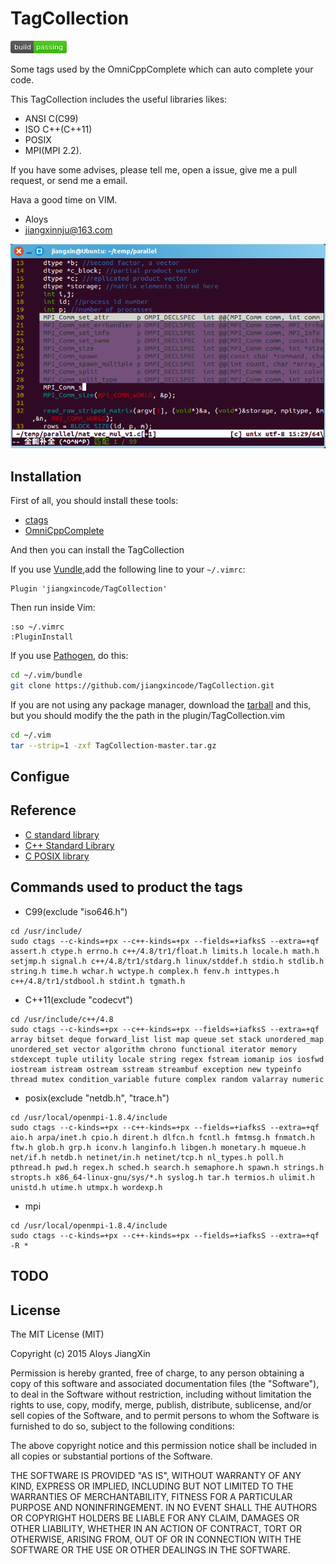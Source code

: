 # TagCollection

![image](https://github.com/jiangxincode/TagCollection/raw/master/screenshots/status.png)

Some tags used by the OmniCppComplete which can auto complete your code.

This TagCollection includes the useful libraries likes:

+ ANSI C(C99)
+ ISO C++(C++11)
+ POSIX
+ MPI(MPI 2.2).

If you have some advises, please tell me, open a issue, give me a pull request, or send me a email. 

Hava a good time on VIM.

+ Aloys
+ jiangxinnju@163.com
 
![image](https://github.com/jiangxincode/TagCollection/raw/master/screenshots/mpi_autocomplete.png)


## Installation

First of all, you should install these tools:

+ [ctags](http://ctags.sourceforge.net/)
+ [OmniCppComplete](http://www.vim.org/scripts/script.php?script_id=1520)

And then you can install the TagCollection

If you use [Vundle](https://github.com/gmarik/vundle),add the following line to your `~/.vimrc`:

```vim
Plugin 'jiangxincode/TagCollection'
```
Then run inside Vim:

```vim
:so ~/.vimrc
:PluginInstall
```

If you use [Pathogen](https://github.com/tpope/vim-pathogen), do this:

```sh
cd ~/.vim/bundle
git clone https://github.com/jiangxincode/TagCollection.git
```

If you are not using any package manager, download the [tarball](https://github.com/jiangxincode/TagCollection/archive/master.tar.gz) and this, but you should modify the the path in the plugin/TagCollection.vim

```sh
cd ~/.vim
tar --strip=1 -zxf TagCollection-master.tar.gz
```

## Configue


## Reference

+ [C standard library](http://en.wikipedia.org/wiki/C_standard_library)
+ [C++ Standard Library](http://en.wikipedia.org/wiki/C%2B%2B_Standard_Library)
+ [C POSIX library](http://en.wikipedia.org/wiki/C_POSIX_library)

## Commands used to product the tags

+ C99(exclude "iso646.h")

```
cd /usr/include/
sudo ctags --c-kinds=+px --c++-kinds=+px --fields=+iafksS --extra=+qf assert.h ctype.h errno.h c++/4.8/tr1/float.h limits.h locale.h math.h setjmp.h signal.h c++/4.8/tr1/stdarg.h linux/stddef.h stdio.h stdlib.h string.h time.h wchar.h wctype.h complex.h fenv.h inttypes.h c++/4.8/tr1/stdbool.h stdint.h tgmath.h
```

+ C++11(exclude "codecvt")

```
cd /usr/include/c++/4.8
sudo ctags --c-kinds=+px --c++-kinds=+px --fields=+iafksS --extra=+qf array bitset deque forward_list list map queue set stack unordered_map unordered_set vector algorithm chrono functional iterator memory stdexcept tuple utility locale string regex fstream iomanip ios iosfwd iostream istream ostream sstream streambuf exception new typeinfo thread mutex condition_variable future complex random valarray numeric 
```

+ posix(exclude "netdb.h", "trace.h")

```
cd /usr/local/openmpi-1.8.4/include
sudo ctags --c-kinds=+px --c++-kinds=+px --fields=+iafksS --extra=+qf aio.h arpa/inet.h cpio.h dirent.h dlfcn.h fcntl.h fmtmsg.h fnmatch.h ftw.h glob.h grp.h iconv.h langinfo.h libgen.h monetary.h mqueue.h net/if.h netdb.h netinet/in.h netinet/tcp.h nl_types.h poll.h pthread.h pwd.h regex.h sched.h search.h semaphore.h spawn.h strings.h stropts.h x86_64-linux-gnu/sys/*.h syslog.h tar.h termios.h ulimit.h unistd.h utime.h utmpx.h wordexp.h
```

+ mpi

```
cd /usr/local/openmpi-1.8.4/include
sudo ctags --c-kinds=+px --c++-kinds=+px --fields=+iafksS --extra=+qf -R *
```

## TODO


## License

The MIT License (MIT)

Copyright (c) 2015 Aloys JiangXin

Permission is hereby granted, free of charge, to any person obtaining a copy of this software and associated documentation files (the "Software"), to deal in the Software without restriction, including without limitation the rights to use, copy, modify, merge, publish, distribute, sublicense, and/or sell copies of the Software, and to permit persons to whom the Software is furnished to do so, subject to the following conditions:

The above copyright notice and this permission notice shall be included in all copies or substantial portions of the Software.

THE SOFTWARE IS PROVIDED "AS IS", WITHOUT WARRANTY OF ANY KIND, EXPRESS OR IMPLIED, INCLUDING BUT NOT LIMITED TO THE WARRANTIES OF MERCHANTABILITY, FITNESS FOR A PARTICULAR PURPOSE AND NONINFRINGEMENT. IN NO EVENT SHALL THE AUTHORS OR COPYRIGHT HOLDERS BE LIABLE FOR ANY CLAIM, DAMAGES OR OTHER LIABILITY, WHETHER IN AN ACTION OF CONTRACT, TORT OR OTHERWISE, ARISING FROM, OUT OF OR IN CONNECTION WITH THE SOFTWARE OR THE USE OR OTHER DEALINGS IN THE SOFTWARE.
